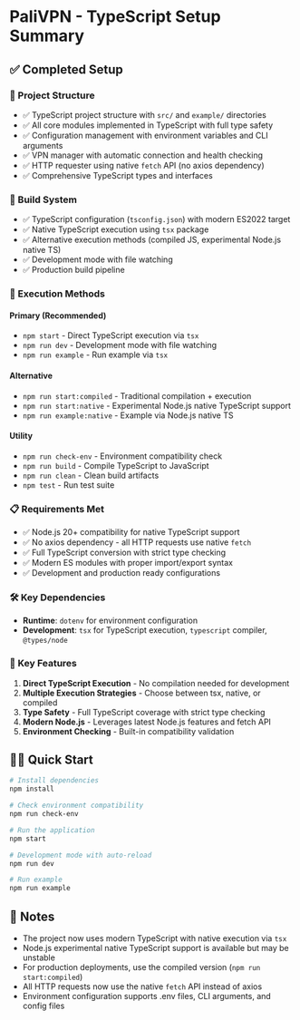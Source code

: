 # PaliVPN - TypeScript Setup Summary

## ✅ Completed Setup

### 🎯 Project Structure
- ✅ TypeScript project structure with `src/` and `example/` directories
- ✅ All core modules implemented in TypeScript with full type safety
- ✅ Configuration management with environment variables and CLI arguments
- ✅ VPN manager with automatic connection and health checking
- ✅ HTTP requester using native `fetch` API (no axios dependency)
- ✅ Comprehensive TypeScript types and interfaces

### 🔧 Build System
- ✅ TypeScript configuration (`tsconfig.json`) with modern ES2022 target
- ✅ Native TypeScript execution using `tsx` package
- ✅ Alternative execution methods (compiled JS, experimental Node.js native TS)
- ✅ Development mode with file watching
- ✅ Production build pipeline

### 🚀 Execution Methods

#### Primary (Recommended)
- `npm start` - Direct TypeScript execution via `tsx`
- `npm run dev` - Development mode with file watching
- `npm run example` - Run example via `tsx`

#### Alternative
- `npm run start:compiled` - Traditional compilation + execution
- `npm run start:native` - Experimental Node.js native TypeScript support
- `npm run example:native` - Example via Node.js native TS

#### Utility
- `npm run check-env` - Environment compatibility check
- `npm run build` - Compile TypeScript to JavaScript
- `npm run clean` - Clean build artifacts
- `npm test` - Run test suite

### 📋 Requirements Met
- ✅ Node.js 20+ compatibility for native TypeScript support
- ✅ No axios dependency - all HTTP requests use native `fetch`
- ✅ Full TypeScript conversion with strict type checking
- ✅ Modern ES modules with proper import/export syntax
- ✅ Development and production ready configurations

### 🛠️ Key Dependencies
- **Runtime**: `dotenv` for environment configuration
- **Development**: `tsx` for TypeScript execution, `typescript` compiler, `@types/node`

### 🎉 Key Features
1. **Direct TypeScript Execution** - No compilation needed for development
2. **Multiple Execution Strategies** - Choose between tsx, native, or compiled
3. **Type Safety** - Full TypeScript coverage with strict type checking
4. **Modern Node.js** - Leverages latest Node.js features and fetch API
5. **Environment Checking** - Built-in compatibility validation

## 🏃‍♂️ Quick Start

```bash
# Install dependencies
npm install

# Check environment compatibility
npm run check-env

# Run the application
npm start

# Development mode with auto-reload
npm run dev

# Run example
npm run example
```

## 📝 Notes

- The project now uses modern TypeScript with native execution via `tsx`
- Node.js experimental native TypeScript support is available but may be unstable
- For production deployments, use the compiled version (`npm run start:compiled`)
- All HTTP requests now use the native `fetch` API instead of axios
- Environment configuration supports .env files, CLI arguments, and config files
